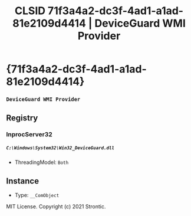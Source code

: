 ﻿---
title: "CLSID 71f3a4a2-dc3f-4ad1-a1ad-81e2109d4414 | DeviceGuard WMI Provider"
excerpt: What is COM-Object CLSID 71f3a4a2-dc3f-4ad1-a1ad-81e2109d4414?
---

# {71f3a4a2-dc3f-4ad1-a1ad-81e2109d4414}

### `DeviceGuard WMI Provider`

## Registry


### InprocServer32

##### `C:\Windows\System32\Win32_DeviceGuard.dll`
* ThreadingModel: `Both`

## Instance

* Type: `__ComObject`

MIT License. Copyright (c) 2021 Strontic.


